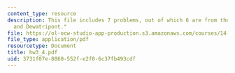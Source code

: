 ```yaml
---
content_type: resource
description: This file includes 7 problems, out of which 6 are from the book "Bolton
  and Dewatripont."
file: https://ol-ocw-studio-app-production.s3.amazonaws.com/courses/14-129-advanced-contract-theory-spring-2005/3731f07e8860552fe2f06c37fb493cdf_hw3_4.pdf
file_type: application/pdf
resourcetype: Document
title: hw3_4.pdf
uid: 3731f07e-8860-552f-e2f0-6c37fb493cdf
---
```

